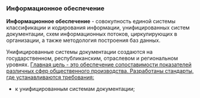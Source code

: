 ### Информационное обеспечение
**Информационное обеспечение** - совокупность единой системы классификации и кодирования информации, унифицированных систем документации, схем информационных потоков, циркулирующих в организации, а также методология построения баз данных.

Унифицированные системы документации создаются на государственном, республиканским, отраслевом и региональном уровнях. <u>Главная цель - это обеспечение сопоставимости показателей различных сфер общественного производства. Разработаны стандарты, где устанавливаются требования:</u>
<ul>
	<li> к унифицированным системам документации;
</ul>
